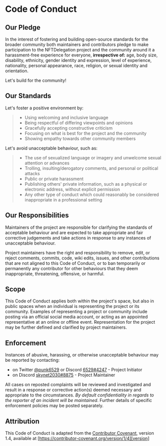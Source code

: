 
# Code of Conduct

## Our Pledge

In the interest of fostering and building open-source standards for the broader community both maintainers and contributors pledge to make participation to the NFTDelegation project and the community around it a harassment-free experience for everyone, **irrespective of:** age, body size, disability, ethnicity, gender identity and expression, level of experience, nationality, personal appearance, race, religion, or sexual identity and orientation.

Let's build for the community!

## Our Standards

Let's foster a positive environment by:

>* Using welcoming and inclusive language
>* Being respectful of differing viewpoints and opinions
>* Gracefully accepting constructive criticism
>* Focusing on what is best for the project and the community
>* Showing empathy towards other community members

Let's avoid unacceptable behaviour, such as:

>* The use of sexualized language or imagery and unwelcome sexual attention or advances
>* Trolling, insulting/derogatory comments, and personal or political attacks
>* Public or private harassment
>* Publishing others' private information, such as a physical or electronic address, without explicit permission
>* Any other type of conduct which could reasonably be considered inappropriate in a professional setting

## Our Responsibilities

Maintainers of the project are responsible for clarifying the standards of acceptable behaviour and are expected to take appropriate and fair corrective judgements and take actions in response to any instances of unacceptable behaviour.

Project maintainers have the right and responsibility to remove, edit, or reject comments, commits, code, wiki edits, issues, and other contributions that are not aligned to this Code of Conduct, or to ban temporarily or permanently any contributor for other behaviours that they deem inappropriate, threatening, offensive, or harmful.

## Scope

This Code of Conduct applies both within the project's space, but also in public spaces when an individual is representing the project or its community. Examples of representing a project or community include posting via an official social media account, or acting as an appointed representative at an online or offline event. Representation for the project may be further defined and clarified by project maintainers.

## Enforcement

Instances of abusive, harassing, or otherwise unacceptable behaviour may be reported by contacting:
* on Twitter [@punk6529](https://twitter.com/punk6529) or Discord [6529#4247](https://discord.com/users/6529#4247) - Project Initiator
* on Discord [skynet2030#8875](https://discord.com/users/skynet2030#8875)  - Project Maintainer

All cases on reposted complaints will be reviewed and investigated and result in a response or corrective action(s) deemed necessary and appropriate to the circumstances. _By default confidentiality in regards to the reporter of an incident will be maintained_. Further details of specific enforcement policies may be posted separately.

## Attribution

This Code of Conduct is adapted from the [Contributor Covenant][homepage], version 1.4, available at [https://contributor-covenant.org/version/1/4][version]

[homepage]: https://contributor-covenant.org
[version]: https://contributor-covenant.org/version/1/4/
